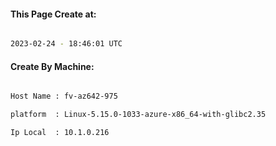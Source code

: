 
   
#### This Page Create at:

```bash

2023-02-24 - 18:46:01 UTC

```

#### Create By Machine:

```bash

Host Name : fv-az642-975

platform  : Linux-5.15.0-1033-azure-x86_64-with-glibc2.35

Ip Local  : 10.1.0.216

```

